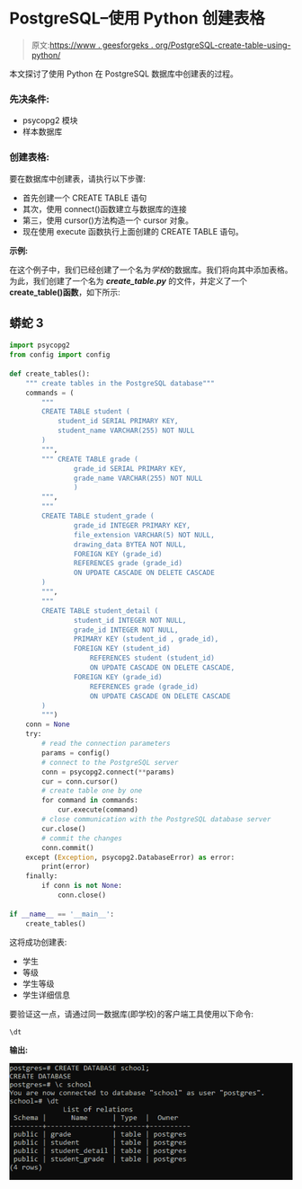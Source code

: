 # PostgreSQL–使用 Python 创建表格

> 原文:[https://www . geesforgeks . org/PostgreSQL-create-table-using-python/](https://www.geeksforgeeks.org/postgresql-create-table-using-python/)

本文探讨了使用 Python 在 PostgreSQL 数据库中创建表的过程。

### 先决条件:

*   psycopg2 模块
*   样本数据库

### 创建表格:

要在数据库中创建表，请执行以下步骤:

*   首先创建一个 CREATE TABLE 语句
*   其次，使用 connect()函数建立与数据库的连接
*   第三，使用 cursor()方法构造一个 cursor 对象。
*   现在使用 execute 函数执行上面创建的 CREATE TABLE 语句。

**示例:**

在这个例子中，我们已经创建了一个名为*学校*的数据库。我们将向其中添加表格。为此，我们创建了一个名为 ***create_table.py*** 的文件，并定义了一个 **create_table()函数**，如下所示:

## 蟒蛇 3

```py
import psycopg2
from config import config

def create_tables():
    """ create tables in the PostgreSQL database"""
    commands = (
        """
        CREATE TABLE student (
            student_id SERIAL PRIMARY KEY,
            student_name VARCHAR(255) NOT NULL
        )
        """,
        """ CREATE TABLE grade (
                grade_id SERIAL PRIMARY KEY,
                grade_name VARCHAR(255) NOT NULL
                )
        """,
        """
        CREATE TABLE student_grade (
                grade_id INTEGER PRIMARY KEY,
                file_extension VARCHAR(5) NOT NULL,
                drawing_data BYTEA NOT NULL,
                FOREIGN KEY (grade_id)
                REFERENCES grade (grade_id)
                ON UPDATE CASCADE ON DELETE CASCADE
        )
        """,
        """
        CREATE TABLE student_detail (
                student_id INTEGER NOT NULL,
                grade_id INTEGER NOT NULL,
                PRIMARY KEY (student_id , grade_id),
                FOREIGN KEY (student_id)
                    REFERENCES student (student_id)
                    ON UPDATE CASCADE ON DELETE CASCADE,
                FOREIGN KEY (grade_id)
                    REFERENCES grade (grade_id)
                    ON UPDATE CASCADE ON DELETE CASCADE
        )
        """)
    conn = None
    try:
        # read the connection parameters
        params = config()
        # connect to the PostgreSQL server
        conn = psycopg2.connect(**params)
        cur = conn.cursor()
        # create table one by one
        for command in commands:
            cur.execute(command)
        # close communication with the PostgreSQL database server
        cur.close()
        # commit the changes
        conn.commit()
    except (Exception, psycopg2.DatabaseError) as error:
        print(error)
    finally:
        if conn is not None:
            conn.close()

if __name__ == '__main__':
    create_tables()
```

这将成功创建表:

*   学生
*   等级
*   学生等级
*   学生详细信息

要验证这一点，请通过同一数据库(即学校)的客户端工具使用以下命令:

```py
\dt

```

**输出:**

![](img/f648283e2c953dc455c0ca0e9daba949.png)